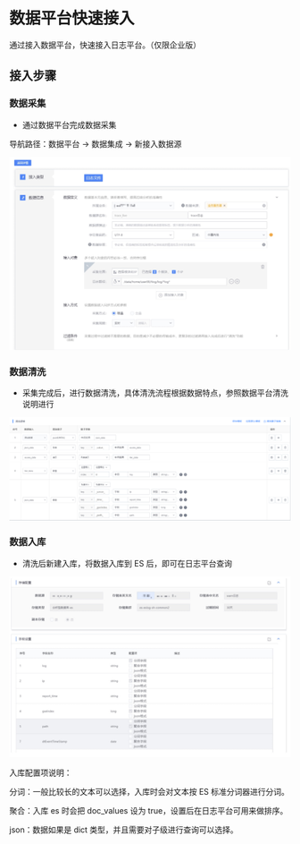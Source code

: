 # 数据平台快速接入

通过接入数据平台，快速接入日志平台。（仅限企业版）

## 接入步骤

### 数据采集

* 通过数据平台完成数据采集

导航路径：数据平台  →  数据集成  →  新接入数据源

![-w2020](media/16049162018738.jpg)

### 数据清洗

* 采集完成后，进行数据清洗，具体清洗流程根据数据特点，参照数据平台清洗说明进行

![-w2020](../media/bkdata_qingxi.png)

### 数据入库

* 清洗后新建入库，将数据入库到 ES 后，即可在日志平台查询

![-w2020](media/16049162364973.jpg)

入库配置项说明：

分词：一般比较长的文本可以选择，入库时会对文本按 ES 标准分词器进行分词。

聚合：入库 es 时会把 doc_values 设为 true，设置后在日志平台可用来做排序。

json：数据如果是 dict 类型，并且需要对子级进行查询可以选择。

